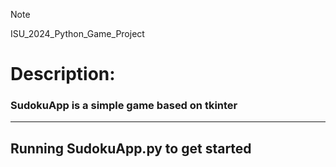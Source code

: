 > [!NOTE]
> ISU_2024_Python_Game_Project
# Description:
### SudokuApp is a simple game based on tkinter

-------------------------
## Running SudokuApp.py to get started
